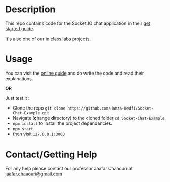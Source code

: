 # Description
This repo contains code for the Socket.IO chat application in their [get started guide](https://socket.io/get-started/chat/).

It's also one of our in class labs projects.

# Usage
You can visit the [online guide](https://socket.io/get-started/chat/) and do write the code and read their explanations.

**OR**

Just test it : 
- Clone the repo `git clone https://github.com/Hamza-Hedfi/Socket-Chat-Example.git`
- Navigate (**c**hange **d**irectory) to the cloned folder `cd Socket-Chat-Example`
- `npm install` to install the project dependencies.
- `npm start`
- then visit `127.0.0.1:3000`

# Contact/Getting Help
For any help please contact our professor Jaafar Chaaouri at <jaafar.chaaouri@gmail.com>